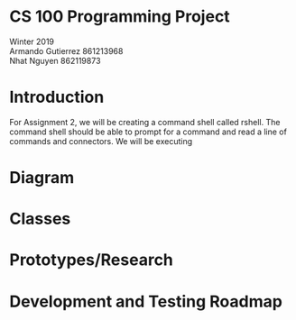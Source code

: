 # CS 100 Programming Project
Winter 2019\
Armando Gutierrez 861213968\
Nhat Nguyen 862119873

# Introduction
For Assignment 2, we will be creating a command shell called rshell. The command shell should be able to prompt for a command and read a line of commands and connectors. We will be executing 

# Diagram

# Classes

# Prototypes/Research

# Development and Testing Roadmap

